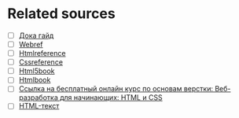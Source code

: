 # Related sources

- [ ] [Дока гайд](https://doka.guide/)
- [ ] [Webref](https://webref.ru/)
- [ ] [Htmlreference](https://htmlreference.io/)
- [ ] [Cssreference](https://cssreference.io/)
- [ ] [Html5book](https://html5book.ru/)
- [ ] [Htmlbook](https://htmlbook.ru/)
- [ ] [Ссылка на бесплатный онлайн курс по основам верстки: Веб-разработка для начинающих: HTML и CSS](https://stepik.org/course/38218/promo)
- [ ] [HTML-текст](https://html5book.ru/html-text/)
